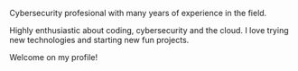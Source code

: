 Cybersecurity profesional with many years of experience in the field.

Highly enthusiastic about coding, cybersecurity and the cloud. I love trying new technologies and starting new fun projects.

Welcome on my profile!
